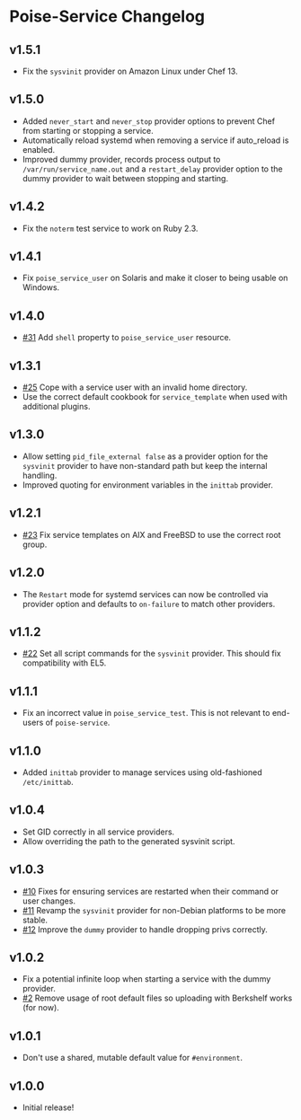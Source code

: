 # Poise-Service Changelog

## v1.5.1

* Fix the `sysvinit` provider on Amazon Linux under Chef 13.

## v1.5.0

* Added `never_start` and `never_stop` provider options to prevent Chef from starting
  or stopping a service.
* Automatically reload systemd when removing a service if auto_reload is enabled.
* Improved dummy provider, records process output to `/var/run/service_name.out`
  and a `restart_delay` provider option to the dummy provider to wait between
  stopping and starting.

## v1.4.2

* Fix the `noterm` test service to work on Ruby 2.3.

## v1.4.1

* Fix `poise_service_user` on Solaris and make it closer to being usable on Windows.

## v1.4.0

* [#31](https://github.com/poise/poise-service/pull/31) Add `shell` property to
  `poise_service_user` resource.

## v1.3.1

* [#25](https://github.com/poise/poise-service/pull/25) Cope with a service user
  with an invalid home directory.
* Use the correct default cookbook for `service_template` when used with additional plugins.

## v1.3.0

* Allow setting `pid_file_external false` as a provider option for the `sysvinit`
  provider to have non-standard path but keep the internal handling.
* Improved quoting for environment variables in the `inittab` provider.

## v1.2.1

* [#23](https://github.com/poise/poise-service/pull/23) Fix service templates on AIX and FreeBSD to use the correct root group.

## v1.2.0

* The `Restart` mode for systemd services can now be controlled via provider
  option and defaults to `on-failure` to match other providers.

## v1.1.2

* [#22](https://github.com/poise/poise-service/pull/22) Set all script commands
  for the `sysvinit` provider. This should fix compatibility with EL5.

## v1.1.1

* Fix an incorrect value in `poise_service_test`. This is not relevant to
  end-users of `poise-service`.

## v1.1.0

* Added `inittab` provider to manage services using old-fashioned `/etc/inittab`.

## v1.0.4

* Set GID correctly in all service providers.
* Allow overriding the path to the generated sysvinit script.

## v1.0.3

* [#10](https://github.com/poise/poise-service/pull/10) Fixes for ensuring services are restarted when their command or user changes.
* [#11](https://github.com/poise/poise-service/pull/11) Revamp the `sysvinit` provider for non-Debian platforms to be more stable.
* [#12](https://github.com/poise/poise-service/pull/12) Improve the `dummy` provider to handle dropping privs correctly.

## v1.0.2

* Fix a potential infinite loop when starting a service with the dummy provider.
* [#2](https://github.com/poise/poise-service/pull/2) Remove usage of root
  default files so uploading with Berkshelf works (for now).

## v1.0.1

* Don't use a shared, mutable default value for `#environment`.

## v1.0.0

* Initial release!
